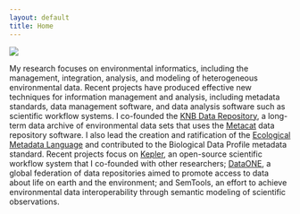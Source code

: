 ```yaml
---
layout: default
title: Home
---
```


<img src="{{ site.url }}/images/jones-portrait-2009.jpg" class="justify_left" /> 

My research focuses on environmental informatics, including the management, integration, analysis, and modeling of heterogeneous environmental data.  Recent projects have produced effective new techniques for information management and analysis, including metadata standards, data management software, and data analysis software such as scientific workflow systems. I co-founded the [KNB Data Repository](https://knb.ecoinformatics.org), a long-term data archive of environmental data sets that uses the [Metacat](http://knb.ecoinformatics.org/software/metacat) data repository software. I also lead the creation and ratification of the [Ecological Metadata Language](http://knb.ecoinformatics.org/software/eml) and contributed to the Biological Data Profile metadata standard.   Recent projects focus on [Kepler](https://kepler-project.org), an open-source scientific workflow system that I co-founded with other researchers; [DataONE](http://dataone.org), a global federation of data repositories aimed to promote access to data about life on earth and the environment; and SemTools, an effort to achieve environmental data interoperability through semantic modeling of scientific observations.

